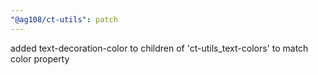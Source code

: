 ```yaml
---
"@ag108/ct-utils": patch
---
```


added text-decoration-color to children of 'ct-utils_text-colors' to match color property
